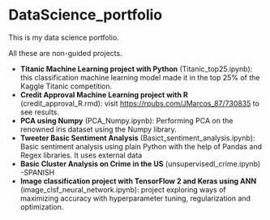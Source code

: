 # DataScience_portfolio
This is my data science portfolio.

All these are non-guided projects.


* **Titanic Machine Learning project with Python** (Titanic_top25.ipynb): this classification machine learning model made it in the top 25% of the Kaggle Titanic competition.
* **Credit Approval Machine Learning project with R** (credit_approval_R.rmd): visit https://rpubs.com/JMarcos_87/730835 to see results.
* **PCA using Numpy** (PCA_Numpy.ipynb): Performing PCA on the renowned iris dataset using the Numpy library.
* **Tweeter Basic Sentiment Analysis** (Basict_sentiment_analysis.ipynb): Basic sentiment analysis using plain Python with the help of Pandas and Regex libraries. It uses external data
* **Basic Cluster Analysis on Crime in the US** (unsupervisedl_crime.ipynb) -SPANISH 
* **Image classification project with TensorFlow 2 and Keras using ANN** (image_clsf_neural_network.ipynb): project exploring ways of maximizing accuracy with hyperparameter tuning, regularization and optimization.

